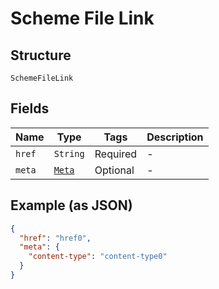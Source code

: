 
# Scheme File Link

## Structure

`SchemeFileLink`

## Fields

| Name | Type | Tags | Description |
|  --- | --- | --- | --- |
| `href` | `String` | Required | - |
| `meta` | [`Meta`](../../doc/models/meta.md) | Optional | - |

## Example (as JSON)

```json
{
  "href": "href0",
  "meta": {
    "content-type": "content-type0"
  }
}
```

